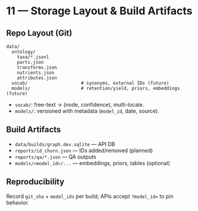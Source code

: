# 11 — Storage Layout & Build Artifacts

## Repo Layout (Git)
```
data/
  ontology/
    taxa/*.jsonl
    parts.json
    transforms.json
    nutrients.json
    attributes.json
  vocab/                    # synonyms, external IDs (future)
  models/                   # retention/yield, priors, embeddings (future)
```
- `vocab/`: free-text → (node, confidence), multi-locale.
- `models/`: versioned with metadata (`model_id`, date, source).

## Build Artifacts
- `data/builds/graph.dev.sqlite` — API DB
- `reports/id_churn.json` — IDs added/removed (planned)
- `reports/qa/*.json` — QA outputs
- `models/<model_id>/...` — embeddings, priors, tables (optional)

## Reproducibility
Record `git_sha` + `model_ids` per build; APIs accept `?model_id=` to pin behavior.
